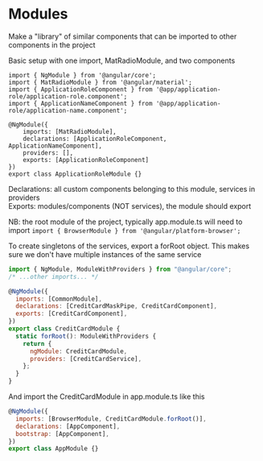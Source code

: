 # Modules

Make a "library" of similar components that can be imported to other components in the project

Basic setup with one import, MatRadioModule, and two components

```JS
import { NgModule } from '@angular/core';
import { MatRadioModule } from '@angular/material';
import { ApplicationRoleComponent } from '@app/application-role/application-role.component';
import { ApplicationNameComponent } from '@app/application-role/application-name.component';

@NgModule({
	imports: [MatRadioModule],
	declarations: [ApplicationRoleComponent, ApplicationNameComponent],
    providers: [],
    exports: [ApplicationRoleComponent]
})
export class ApplicationRoleModule {}
```

Declarations: all custom components belonging to this module, services in providers\
Exports: modules/components (NOT services), the module should export

NB: the root module of the project, typically app.module.ts will need to import
`import { BrowserModule } from '@angular/platform-browser';`

To create singletons of the services, export a forRoot object. This makes sure we don't have multiple instances of the same service

```js
import { NgModule, ModuleWithProviders } from "@angular/core";
/* ...other imports... */

@NgModule({
  imports: [CommonModule],
  declarations: [CreditCardMaskPipe, CreditCardComponent],
  exports: [CreditCardComponent],
})
export class CreditCardModule {
  static forRoot(): ModuleWithProviders {
    return {
      ngModule: CreditCardModule,
      providers: [CreditCardService],
    };
  }
}
```

And import the CreditCardModule in app.module.ts like this

```js
@NgModule({
  imports: [BrowserModule, CreditCardModule.forRoot()],
  declarations: [AppComponent],
  bootstrap: [AppComponent],
})
export class AppModule {}
```
